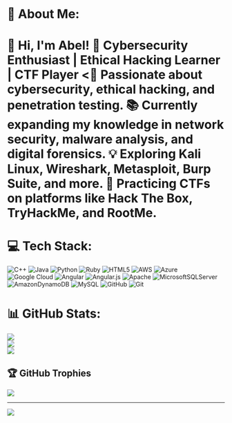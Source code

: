  # 💫 About Me:
 # 👋 Hi, I'm Abel!  🔐 Cybersecurity Enthusiast | Ethical Hacking Learner | CTF Player  <🚀 Passionate about cybersecurity, ethical hacking, and penetration testing.  📚 Currently expanding my knowledge in **network security, malware analysis, and digital forensics**.  💡 Exploring **Kali Linux, Wireshark, Metasploit, Burp Suite, and more**. 🎯 Practicing CTFs on platforms like **Hack The Box, TryHackMe, and RootMe**.  


# 💻 Tech Stack:
![C++](https://img.shields.io/badge/c++-%2300599C.svg?style=for-the-badge&logo=c%2B%2B&logoColor=white) ![Java](https://img.shields.io/badge/java-%23ED8B00.svg?style=for-the-badge&logo=openjdk&logoColor=white) ![Python](https://img.shields.io/badge/python-3670A0?style=for-the-badge&logo=python&logoColor=ffdd54) ![Ruby](https://img.shields.io/badge/ruby-%23CC342D.svg?style=for-the-badge&logo=ruby&logoColor=white) ![HTML5](https://img.shields.io/badge/html5-%23E34F26.svg?style=for-the-badge&logo=html5&logoColor=white) ![AWS](https://img.shields.io/badge/AWS-%23FF9900.svg?style=for-the-badge&logo=amazon-aws&logoColor=white) ![Azure](https://img.shields.io/badge/azure-%230072C6.svg?style=for-the-badge&logo=microsoftazure&logoColor=white) ![Google Cloud](https://img.shields.io/badge/GoogleCloud-%234285F4.svg?style=for-the-badge&logo=google-cloud&logoColor=white) ![Angular](https://img.shields.io/badge/angular-%23DD0031.svg?style=for-the-badge&logo=angular&logoColor=white) ![Angular.js](https://img.shields.io/badge/angular.js-%23E23237.svg?style=for-the-badge&logo=angularjs&logoColor=white) ![Apache](https://img.shields.io/badge/apache-%23D42029.svg?style=for-the-badge&logo=apache&logoColor=white) ![MicrosoftSQLServer](https://img.shields.io/badge/Microsoft%20SQL%20Server-CC2927?style=for-the-badge&logo=microsoft%20sql%20server&logoColor=white) ![AmazonDynamoDB](https://img.shields.io/badge/Amazon%20DynamoDB-4053D6?style=for-the-badge&logo=Amazon%20DynamoDB&logoColor=white) ![MySQL](https://img.shields.io/badge/mysql-4479A1.svg?style=for-the-badge&logo=mysql&logoColor=white) ![GitHub](https://img.shields.io/badge/github-%23121011.svg?style=for-the-badge&logo=github&logoColor=white) ![Git](https://img.shields.io/badge/git-%23F05033.svg?style=for-the-badge&logo=git&logoColor=white)
# 📊 GitHub Stats:
![](https://github-readme-stats.vercel.app/api?username=abelsisco&theme=radical&hide_border=false&include_all_commits=false&count_private=false)<br/>
![](https://nirzak-streak-stats.vercel.app/?user=abelsisco&theme=radical&hide_border=false)<br/>
![](https://github-readme-stats.vercel.app/api/top-langs/?username=abelsisco&theme=radical&hide_border=false&include_all_commits=false&count_private=false&layout=compact)

## 🏆 GitHub Trophies
![](https://github-profile-trophy.vercel.app/?username=abelsisco&theme=radical&no-frame=false&no-bg=true&margin-w=4)

---
[![](https://visitcount.itsvg.in/api?id=abelsisco&icon=0&color=0)](https://visitcount.itsvg.in)

<!-- Proudly created with GPRM ( https://gprm.itsvg.in ) -->
